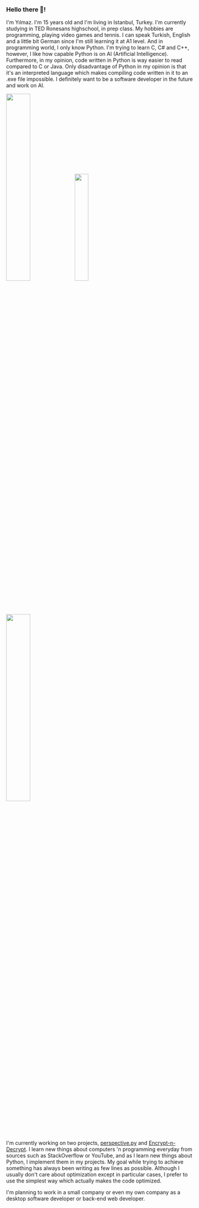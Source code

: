 ### Hello there 👋!

I'm Yılmaz. I'm 15 years old and I'm living in Istanbul, Turkey. I'm currently studying in TED Ronesans highschool, in prep class. My hobbies are programming, playing video games and tennis. I can speak Turkish, English and a little bit German since I'm still learning it at A1 level. And in programming world, I only know Python. I'm trying to learn C, C# and C++, however, I like how capable Python is on AI (Artificial Intelligence). Furthermore, in my opinion, code written in Python is way easier to read compared to C or Java. Only disadvantage of Python in my opinion is that it's an interpreted language which makes compiling code written in it to an .exe file impossible. I definitely want to be a software developer in the future and work on AI.

<img src="https://github-readme-stats.vercel.app/api?username=Yilmaz4&show_icons=true&theme=dark&bg_color=0d1117&cache_seconds=1800&title_color=c7cfd8&text_color=979da3&border_color=2e343b&include_all_commits=True&custom_title=My%20GitHub%20stats&count_private=true&hide=contribs,stars" width="35.95%"> <img src="https://github-readme-stats.vercel.app/api/top-langs/?username=Yilmaz4&layout=compact&show_icons=true&theme=dark&bg_color=0d1117&cache_seconds=1800&title_color=c7cfd8&text_color=979da3&border_color=2e343b&custom_title=My%20top%20languages" width="27.2%"> <img src="https://github-readme-stats.vercel.app/api/wakatime?username=@Yilmaz4&show_icons=true&theme=dark&bg_color=0d1117&cache_seconds=60&title_color=c7cfd8&text_color=979da3&border_color=2e343b&include_all_commits=True&custom_title=My%20coding%20stats%20this%20week" width="35.95%">

I'm currently working on two projects, [perspective.py](https://github.com/Yilmaz4/perspective.py) and [Encrypt-n-Decrypt](https://github.com/Yilmaz4/Encrypt-n-Decrypt). I learn new things about computers 'n programming everyday from sources such as StackOverflow or YouTube, and as I learn new things about Python, I implement them in my projects. My goal while trying to achieve something has always been writing as few lines as possible. Although I usually don't care about optimization except in particular cases, I prefer to use the simplest way which actually makes the code optimized.

I'm planning to work in a small company or even my own company as a desktop software developer or back-end web developer.
